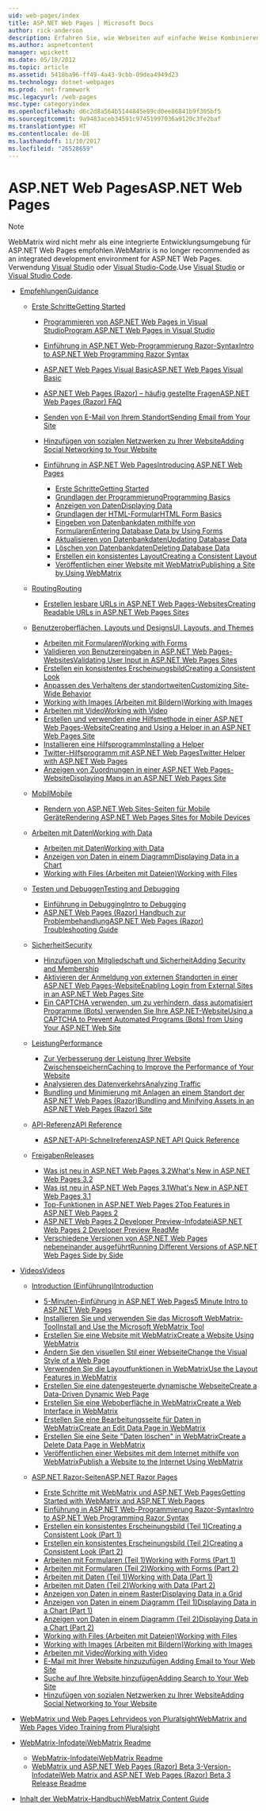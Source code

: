 ```yaml
---
uid: web-pages/index
title: ASP.NET Web Pages | Microsoft Docs
author: rick-anderson
description: Erfahren Sie, wie Webseiten auf einfache Weise Kombinieren von Servercode mit HTML schnell erstellen so & herunterladen Sie WebMatrix.
ms.author: aspnetcontent
manager: wpickett
ms.date: 05/18/2012
ms.topic: article
ms.assetid: 5418ba96-ff49-4a43-9cbb-09dea4949d23
ms.technology: dotnet-webpages
ms.prod: .net-framework
msc.legacyurl: /web-pages
msc.type: categoryindex
ms.openlocfilehash: d6c2d8a564b5144845e89cd0ee86841b9f305bf5
ms.sourcegitcommit: 9a9483aceb34591c97451997036a9120c3fe2baf
ms.translationtype: HT
ms.contentlocale: de-DE
ms.lasthandoff: 11/10/2017
ms.locfileid: "26528659"
---
```

<a name="aspnet-web-pages"></a><span data-ttu-id="f5a65-103">ASP.NET Web Pages</span><span class="sxs-lookup"><span data-stu-id="f5a65-103">ASP.NET Web Pages</span></span>
====================

> [!NOTE] 
> <span data-ttu-id="f5a65-104">WebMatrix wird nicht mehr als eine integrierte Entwicklungsumgebung für ASP.NET Web Pages empfohlen.</span><span class="sxs-lookup"><span data-stu-id="f5a65-104">WebMatrix is no longer recommended as an integrated development environment for ASP.NET Web Pages.</span></span> <span data-ttu-id="f5a65-105">Verwendung [Visual Studio](xref:aspnet/web-pages/overview/getting-started/program-asp-net-web-pages-in-visual-studio) oder [Visual Studio-Code](https://code.visualstudio.com/).</span><span class="sxs-lookup"><span data-stu-id="f5a65-105">Use [Visual Studio](xref:aspnet/web-pages/overview/getting-started/program-asp-net-web-pages-in-visual-studio) or [Visual Studio Code](https://code.visualstudio.com/).</span></span>

- [<span data-ttu-id="f5a65-106">Empfehlungen</span><span class="sxs-lookup"><span data-stu-id="f5a65-106">Guidance</span></span>](overview/index.md)

    - [<span data-ttu-id="f5a65-107">Erste Schritte</span><span class="sxs-lookup"><span data-stu-id="f5a65-107">Getting Started</span></span>](overview/getting-started/index.md)

        - [<span data-ttu-id="f5a65-108">Programmieren von ASP.NET Web Pages in Visual Studio</span><span class="sxs-lookup"><span data-stu-id="f5a65-108">Program ASP.NET Web Pages in Visual Studio</span></span>](overview/getting-started/program-asp-net-web-pages-in-visual-studio.md)
        - [<span data-ttu-id="f5a65-109">Einführung in ASP.NET Web-Programmierung Razor-Syntax</span><span class="sxs-lookup"><span data-stu-id="f5a65-109">Intro to ASP.NET Web Programming Razor Syntax</span></span>](overview/getting-started/introducing-razor-syntax-c.md)
        - [<span data-ttu-id="f5a65-110">ASP.NET Web Pages Visual Basic</span><span class="sxs-lookup"><span data-stu-id="f5a65-110">ASP.NET Web Pages Visual Basic</span></span>](overview/getting-started/introducing-razor-syntax-vb.md)
        - [<span data-ttu-id="f5a65-111">ASP.NET Web Pages (Razor) – häufig gestellte Fragen</span><span class="sxs-lookup"><span data-stu-id="f5a65-111">ASP.NET Web Pages (Razor) FAQ</span></span>](overview/getting-started/aspnet-web-pages-razor-faq.md)
        - [<span data-ttu-id="f5a65-112">Senden von E-Mail von Ihrem Standort</span><span class="sxs-lookup"><span data-stu-id="f5a65-112">Sending Email from Your Site</span></span>](overview/getting-started/11-adding-email-to-your-web-site.md)
        - [<span data-ttu-id="f5a65-113">Hinzufügen von sozialen Netzwerken zu Ihrer Website</span><span class="sxs-lookup"><span data-stu-id="f5a65-113">Adding Social Networking to Your Website</span></span>](overview/getting-started/13-adding-social-networking-to-your-web-site.md)
        - [<span data-ttu-id="f5a65-114">Einführung in ASP.NET Web Pages</span><span class="sxs-lookup"><span data-stu-id="f5a65-114">Introducing ASP.NET Web Pages</span></span>](overview/getting-started/introducing-aspnet-web-pages-2/index.md)

            - [<span data-ttu-id="f5a65-115">Erste Schritte</span><span class="sxs-lookup"><span data-stu-id="f5a65-115">Getting Started</span></span>](overview/getting-started/introducing-aspnet-web-pages-2/getting-started.md)
            - [<span data-ttu-id="f5a65-116">Grundlagen der Programmierung</span><span class="sxs-lookup"><span data-stu-id="f5a65-116">Programming Basics</span></span>](overview/getting-started/introducing-aspnet-web-pages-2/intro-to-web-pages-programming.md)
            - [<span data-ttu-id="f5a65-117">Anzeigen von Daten</span><span class="sxs-lookup"><span data-stu-id="f5a65-117">Displaying Data</span></span>](overview/getting-started/introducing-aspnet-web-pages-2/displaying-data.md)
            - [<span data-ttu-id="f5a65-118">Grundlagen der HTML-Formular</span><span class="sxs-lookup"><span data-stu-id="f5a65-118">HTML Form Basics</span></span>](overview/getting-started/introducing-aspnet-web-pages-2/form-basics.md)
            - [<span data-ttu-id="f5a65-119">Eingeben von Datenbankdaten mithilfe von Formularen</span><span class="sxs-lookup"><span data-stu-id="f5a65-119">Entering Database Data by Using Forms</span></span>](overview/getting-started/introducing-aspnet-web-pages-2/entering-data.md)
            - [<span data-ttu-id="f5a65-120">Aktualisieren von Datenbankdaten</span><span class="sxs-lookup"><span data-stu-id="f5a65-120">Updating Database Data</span></span>](overview/getting-started/introducing-aspnet-web-pages-2/updating-data.md)
            - [<span data-ttu-id="f5a65-121">Löschen von Datenbankdaten</span><span class="sxs-lookup"><span data-stu-id="f5a65-121">Deleting Database Data</span></span>](overview/getting-started/introducing-aspnet-web-pages-2/deleting-data.md)
            - [<span data-ttu-id="f5a65-122">Erstellen ein konsistentes Layout</span><span class="sxs-lookup"><span data-stu-id="f5a65-122">Creating a Consistent Layout</span></span>](overview/getting-started/introducing-aspnet-web-pages-2/layouts.md)
            - [<span data-ttu-id="f5a65-123">Veröffentlichen einer Website mit WebMatrix</span><span class="sxs-lookup"><span data-stu-id="f5a65-123">Publishing a Site by Using WebMatrix</span></span>](overview/getting-started/introducing-aspnet-web-pages-2/publishing.md)
    - [<span data-ttu-id="f5a65-124">Routing</span><span class="sxs-lookup"><span data-stu-id="f5a65-124">Routing</span></span>](overview/routing/index.md)

        - [<span data-ttu-id="f5a65-125">Erstellen lesbare URLs in ASP.NET Web Pages-Websites</span><span class="sxs-lookup"><span data-stu-id="f5a65-125">Creating Readable URLs in ASP.NET Web Pages Sites</span></span>](overview/routing/creating-readable-urls-in-aspnet-web-pages-sites.md)
    - [<span data-ttu-id="f5a65-126">Benutzeroberflächen, Layouts und Designs</span><span class="sxs-lookup"><span data-stu-id="f5a65-126">UI, Layouts, and Themes</span></span>](overview/ui-layouts-and-themes/index.md)

        - [<span data-ttu-id="f5a65-127">Arbeiten mit Formularen</span><span class="sxs-lookup"><span data-stu-id="f5a65-127">Working with Forms</span></span>](overview/ui-layouts-and-themes/4-working-with-forms.md)
        - [<span data-ttu-id="f5a65-128">Validieren von Benutzereingaben in ASP.NET Web Pages-Websites</span><span class="sxs-lookup"><span data-stu-id="f5a65-128">Validating User Input in ASP.NET Web Pages Sites</span></span>](overview/ui-layouts-and-themes/validating-user-input-in-aspnet-web-pages-sites.md)
        - [<span data-ttu-id="f5a65-129">Erstellen ein konsistentes Erscheinungsbild</span><span class="sxs-lookup"><span data-stu-id="f5a65-129">Creating a Consistent Look</span></span>](overview/ui-layouts-and-themes/3-creating-a-consistent-look.md)
        - [<span data-ttu-id="f5a65-130">Anpassen des Verhaltens der standortweiten</span><span class="sxs-lookup"><span data-stu-id="f5a65-130">Customizing Site-Wide Behavior</span></span>](overview/ui-layouts-and-themes/18-customizing-site-wide-behavior.md)
        - [<span data-ttu-id="f5a65-131">Working with Images (Arbeiten mit Bildern)</span><span class="sxs-lookup"><span data-stu-id="f5a65-131">Working with Images</span></span>](overview/ui-layouts-and-themes/9-working-with-images.md)
        - [<span data-ttu-id="f5a65-132">Arbeiten mit Video</span><span class="sxs-lookup"><span data-stu-id="f5a65-132">Working with Video</span></span>](overview/ui-layouts-and-themes/10-working-with-video.md)
        - [<span data-ttu-id="f5a65-133">Erstellen und verwenden eine Hilfsmethode in einer ASP.NET Web Pages-Website</span><span class="sxs-lookup"><span data-stu-id="f5a65-133">Creating and Using a Helper in an ASP.NET Web Pages Site</span></span>](overview/ui-layouts-and-themes/creating-and-using-a-helper-in-an-aspnet-web-pages-site.md)
        - [<span data-ttu-id="f5a65-134">Installieren eine Hilfsprogramm</span><span class="sxs-lookup"><span data-stu-id="f5a65-134">Installing a Helper</span></span>](overview/ui-layouts-and-themes/installing-helpers.md)
        - [<span data-ttu-id="f5a65-135">Twitter-Hilfsprogramm mit ASP.NET Web Pages</span><span class="sxs-lookup"><span data-stu-id="f5a65-135">Twitter Helper with ASP.NET Web Pages</span></span>](overview/ui-layouts-and-themes/twitter-helper.md)
        - [<span data-ttu-id="f5a65-136">Anzeigen von Zuordnungen in einer ASP.NET Web Pages-Website</span><span class="sxs-lookup"><span data-stu-id="f5a65-136">Displaying Maps in an ASP.NET Web Pages Site</span></span>](overview/ui-layouts-and-themes/displaying-maps-in-an-aspnet-web-pages-site.md)
    - [<span data-ttu-id="f5a65-137">Mobil</span><span class="sxs-lookup"><span data-stu-id="f5a65-137">Mobile</span></span>](overview/mobile/index.md)

        - [<span data-ttu-id="f5a65-138">Rendern von ASP.NET Web Sites-Seiten für Mobile Geräte</span><span class="sxs-lookup"><span data-stu-id="f5a65-138">Rendering ASP.NET Web Pages Sites for Mobile Devices</span></span>](overview/mobile/rendering-aspnet-web-pages-sites-for-mobile-devices.md)
    - [<span data-ttu-id="f5a65-139">Arbeiten mit Daten</span><span class="sxs-lookup"><span data-stu-id="f5a65-139">Working with Data</span></span>](overview/data/index.md)

        - [<span data-ttu-id="f5a65-140">Arbeiten mit Daten</span><span class="sxs-lookup"><span data-stu-id="f5a65-140">Working with Data</span></span>](overview/data/5-working-with-data.md)
        - [<span data-ttu-id="f5a65-141">Anzeigen von Daten in einem Diagramm</span><span class="sxs-lookup"><span data-stu-id="f5a65-141">Displaying Data in a Chart</span></span>](overview/data/7-displaying-data-in-a-chart.md)
        - [<span data-ttu-id="f5a65-142">Working with Files (Arbeiten mit Dateien)</span><span class="sxs-lookup"><span data-stu-id="f5a65-142">Working with Files</span></span>](overview/data/working-with-files.md)
    - [<span data-ttu-id="f5a65-143">Testen und Debuggen</span><span class="sxs-lookup"><span data-stu-id="f5a65-143">Testing and Debugging</span></span>](overview/testing-and-debugging/index.md)

        - [<span data-ttu-id="f5a65-144">Einführung in Debugging</span><span class="sxs-lookup"><span data-stu-id="f5a65-144">Intro to Debugging</span></span>](overview/testing-and-debugging/introduction-to-debugging.md)
        - [<span data-ttu-id="f5a65-145">ASP.NET Web Pages (Razor) Handbuch zur Problembehandlung</span><span class="sxs-lookup"><span data-stu-id="f5a65-145">ASP.NET Web Pages (Razor) Troubleshooting Guide</span></span>](overview/testing-and-debugging/aspnet-web-pages-razor-troubleshooting-guide.md)
    - [<span data-ttu-id="f5a65-146">Sicherheit</span><span class="sxs-lookup"><span data-stu-id="f5a65-146">Security</span></span>](overview/security/index.md)

        - [<span data-ttu-id="f5a65-147">Hinzufügen von Mitgliedschaft und Sicherheit</span><span class="sxs-lookup"><span data-stu-id="f5a65-147">Adding Security and Membership</span></span>](overview/security/16-adding-security-and-membership.md)
        - [<span data-ttu-id="f5a65-148">Aktivieren der Anmeldung von externen Standorten in einer ASP.NET Web Pages-Website</span><span class="sxs-lookup"><span data-stu-id="f5a65-148">Enabling Login from External Sites in an ASP.NET Web Pages Site</span></span>](overview/security/enabling-login-from-external-sites-in-an-aspnet-web-pages-site.md)
        - [<span data-ttu-id="f5a65-149">Ein CAPTCHA verwenden, um zu verhindern, dass automatisiert Programme (Bots) verwenden Sie Ihre ASP.NET-Website</span><span class="sxs-lookup"><span data-stu-id="f5a65-149">Using a CAPTCHA to Prevent Automated Programs (Bots) from Using Your ASP.NET Web Site</span></span>](overview/security/using-a-catpcha-to-prevent-automated-programs-bots-from-using-your-aspnet-web-site.md)
    - [<span data-ttu-id="f5a65-150">Leistung</span><span class="sxs-lookup"><span data-stu-id="f5a65-150">Performance</span></span>](overview/performance-and-traffic/index.md)

        - [<span data-ttu-id="f5a65-151">Zur Verbesserung der Leistung Ihrer Website Zwischenspeichern</span><span class="sxs-lookup"><span data-stu-id="f5a65-151">Caching to Improve the Performance of Your Website</span></span>](overview/performance-and-traffic/15-caching-to-improve-the-performance-of-your-website.md)
        - [<span data-ttu-id="f5a65-152">Analysieren des Datenverkehrs</span><span class="sxs-lookup"><span data-stu-id="f5a65-152">Analyzing Traffic</span></span>](overview/performance-and-traffic/14-analyzing-traffic.md)
        - [<span data-ttu-id="f5a65-153">Bundling und Minimierung mit Anlagen an einem Standort der ASP.NET Web Pages (Razor)</span><span class="sxs-lookup"><span data-stu-id="f5a65-153">Bundling and Minifying Assets in an ASP.NET Web Pages (Razor) Site</span></span>](overview/performance-and-traffic/bundling-and-minifying-assets-in-an-aspnet-web-pages-razor-site.md)
    - [<span data-ttu-id="f5a65-154">API-Referenz</span><span class="sxs-lookup"><span data-stu-id="f5a65-154">API Reference</span></span>](overview/api-reference/index.md)

        - [<span data-ttu-id="f5a65-155">ASP.NET-API-Schnellreferenz</span><span class="sxs-lookup"><span data-stu-id="f5a65-155">ASP.NET API Quick Reference</span></span>](overview/api-reference/asp-net-web-pages-api-reference.md)
    - [<span data-ttu-id="f5a65-156">Freigaben</span><span class="sxs-lookup"><span data-stu-id="f5a65-156">Releases</span></span>](overview/releases/index.md)

        - [<span data-ttu-id="f5a65-157">Was ist neu in ASP.NET Web Pages 3.2</span><span class="sxs-lookup"><span data-stu-id="f5a65-157">What's New in ASP.NET Web Pages 3.2</span></span>](overview/releases/whats-new-in-aspnet-web-pages-32.md)
        - [<span data-ttu-id="f5a65-158">Was ist neu in ASP.NET Web Pages 3.1</span><span class="sxs-lookup"><span data-stu-id="f5a65-158">What's New in ASP.NET Web Pages 3.1</span></span>](overview/releases/whats-new-aspnet-web-pages-31.md)
        - [<span data-ttu-id="f5a65-159">Top-Funktionen in ASP.NET Web Pages 2</span><span class="sxs-lookup"><span data-stu-id="f5a65-159">Top Features in ASP.NET Web Pages 2</span></span>](overview/releases/top-features-in-web-pages-2.md)
        - [<span data-ttu-id="f5a65-160">ASP.NET Web Pages 2 Developer Preview-Infodatei</span><span class="sxs-lookup"><span data-stu-id="f5a65-160">ASP.NET Web Pages 2 Developer Preview ReadMe</span></span>](overview/releases/aspnet-web-pages-2-developer-preview-readme.md)
        - [<span data-ttu-id="f5a65-161">Verschiedene Versionen von ASP.NET Web Pages nebeneinander ausgeführt</span><span class="sxs-lookup"><span data-stu-id="f5a65-161">Running Different Versions of ASP.NET Web Pages Side by Side</span></span>](overview/releases/running-v1-and-v2-sites-side-by-side.md)
- [<span data-ttu-id="f5a65-162">Videos</span><span class="sxs-lookup"><span data-stu-id="f5a65-162">Videos</span></span>](videos/index.md)

    - [<span data-ttu-id="f5a65-163">Introduction (Einführung)</span><span class="sxs-lookup"><span data-stu-id="f5a65-163">Introduction</span></span>](videos/introduction/index.md)

        - [<span data-ttu-id="f5a65-164">5-Minuten-Einführung in ASP.NET Web Pages</span><span class="sxs-lookup"><span data-stu-id="f5a65-164">5 Minute Intro to ASP.NET Web Pages</span></span>](videos/introduction/5-minute-introduction-to-aspnet-web-pages.md)
        - [<span data-ttu-id="f5a65-165">Installieren Sie und verwenden Sie das Microsoft WebMatrix-Tool</span><span class="sxs-lookup"><span data-stu-id="f5a65-165">Install and Use the Microsoft WebMatrix Tool</span></span>](videos/introduction/install-and-use-the-microsoft-webmatrix-tool.md)
        - [<span data-ttu-id="f5a65-166">Erstellen Sie eine Website mit WebMatrix</span><span class="sxs-lookup"><span data-stu-id="f5a65-166">Create a Website Using WebMatrix</span></span>](videos/introduction/create-a-website-using-webmatrix.md)
        - [<span data-ttu-id="f5a65-167">Ändern Sie den visuellen Stil einer Webseite</span><span class="sxs-lookup"><span data-stu-id="f5a65-167">Change the Visual Style of a Web Page</span></span>](videos/introduction/change-the-visual-style-of-a-web-page.md)
        - [<span data-ttu-id="f5a65-168">Verwenden Sie die Layoutfunktionen in WebMatrix</span><span class="sxs-lookup"><span data-stu-id="f5a65-168">Use the Layout Features in WebMatrix</span></span>](videos/introduction/use-the-layout-features-in-webmatrix.md)
        - [<span data-ttu-id="f5a65-169">Erstellen Sie eine datengesteuerte dynamische Webseite</span><span class="sxs-lookup"><span data-stu-id="f5a65-169">Create a Data-Driven Dynamic Web Page</span></span>](videos/introduction/create-a-data-driven-dynamic-web-page.md)
        - [<span data-ttu-id="f5a65-170">Erstellen Sie eine Weboberfläche in WebMatrix</span><span class="sxs-lookup"><span data-stu-id="f5a65-170">Create a Web Interface in WebMatrix</span></span>](videos/introduction/create-a-web-interface-in-webmatrix.md)
        - [<span data-ttu-id="f5a65-171">Erstellen Sie eine Bearbeitungsseite für Daten in WebMatrix</span><span class="sxs-lookup"><span data-stu-id="f5a65-171">Create an Edit Data Page in WebMatrix</span></span>](videos/introduction/create-an-edit-data-page-in-webmatrix.md)
        - [<span data-ttu-id="f5a65-172">Erstellen Sie eine Seite "Daten löschen" in WebMatrix</span><span class="sxs-lookup"><span data-stu-id="f5a65-172">Create a Delete Data Page in WebMatrix</span></span>](videos/introduction/create-a-delete-data-page-in-webmatrix.md)
        - [<span data-ttu-id="f5a65-173">Veröffentlichen einer Websites mit dem Internet mithilfe von WebMatrix</span><span class="sxs-lookup"><span data-stu-id="f5a65-173">Publish a Website to the Internet Using WebMatrix</span></span>](videos/introduction/publish-a-website-to-the-internet-using-webmatrix.md)
    - [<span data-ttu-id="f5a65-174">ASP.NET Razor-Seiten</span><span class="sxs-lookup"><span data-stu-id="f5a65-174">ASP.NET Razor Pages</span></span>](videos/aspnet-razor-pages/index.md)

        - [<span data-ttu-id="f5a65-175">Erste Schritte mit WebMatrix und ASP.NET Web Pages</span><span class="sxs-lookup"><span data-stu-id="f5a65-175">Getting Started with WebMatrix and ASP.NET Web Pages</span></span>](videos/aspnet-razor-pages/getting-started-with-webmatrix-and-aspnet-web-pages.md)
        - [<span data-ttu-id="f5a65-176">Einführung in ASP.NET Web-Programmierung Razor-Syntax</span><span class="sxs-lookup"><span data-stu-id="f5a65-176">Intro to ASP.NET Web Programming Razor Syntax</span></span>](videos/aspnet-razor-pages/introduction-to-aspnet-web-programming-using-the-razor-syntax.md)
        - [<span data-ttu-id="f5a65-177">Erstellen ein konsistentes Erscheinungsbild (Teil 1)</span><span class="sxs-lookup"><span data-stu-id="f5a65-177">Creating a Consistent Look (Part 1)</span></span>](videos/aspnet-razor-pages/creating-a-consistent-look-part-1.md)
        - [<span data-ttu-id="f5a65-178">Erstellen ein konsistentes Erscheinungsbild (Teil 2)</span><span class="sxs-lookup"><span data-stu-id="f5a65-178">Creating a Consistent Look (Part 2)</span></span>](videos/aspnet-razor-pages/creating-a-consistent-look-part-2.md)
        - [<span data-ttu-id="f5a65-179">Arbeiten mit Formularen (Teil 1)</span><span class="sxs-lookup"><span data-stu-id="f5a65-179">Working with Forms (Part 1)</span></span>](videos/aspnet-razor-pages/working-with-forms-part-1.md)
        - [<span data-ttu-id="f5a65-180">Arbeiten mit Formularen (Teil 2)</span><span class="sxs-lookup"><span data-stu-id="f5a65-180">Working with Forms (Part 2)</span></span>](videos/aspnet-razor-pages/working-with-forms-part-2.md)
        - [<span data-ttu-id="f5a65-181">Arbeiten mit Daten (Teil 1)</span><span class="sxs-lookup"><span data-stu-id="f5a65-181">Working with Data (Part 1)</span></span>](videos/aspnet-razor-pages/working-with-data-part-1.md)
        - [<span data-ttu-id="f5a65-182">Arbeiten mit Daten (Teil 2)</span><span class="sxs-lookup"><span data-stu-id="f5a65-182">Working with Data (Part 2)</span></span>](videos/aspnet-razor-pages/working-with-data-part-2.md)
        - [<span data-ttu-id="f5a65-183">Anzeigen von Daten in einem Raster</span><span class="sxs-lookup"><span data-stu-id="f5a65-183">Displaying Data in a Grid</span></span>](videos/aspnet-razor-pages/displaying-data-in-a-grid.md)
        - [<span data-ttu-id="f5a65-184">Anzeigen von Daten in einem Diagramm (Teil 1)</span><span class="sxs-lookup"><span data-stu-id="f5a65-184">Displaying Data in a Chart (Part 1)</span></span>](videos/aspnet-razor-pages/displaying-data-in-a-chart-part-1.md)
        - [<span data-ttu-id="f5a65-185">Anzeigen von Daten in einem Diagramm (Teil 2)</span><span class="sxs-lookup"><span data-stu-id="f5a65-185">Displaying Data in a Chart (Part 2)</span></span>](videos/aspnet-razor-pages/displaying-data-in-a-chart-part-2.md)
        - [<span data-ttu-id="f5a65-186">Working with Files (Arbeiten mit Dateien)</span><span class="sxs-lookup"><span data-stu-id="f5a65-186">Working with Files</span></span>](videos/aspnet-razor-pages/working-with-files.md)
        - [<span data-ttu-id="f5a65-187">Working with Images (Arbeiten mit Bildern)</span><span class="sxs-lookup"><span data-stu-id="f5a65-187">Working with Images</span></span>](videos/aspnet-razor-pages/working-with-images.md)
        - [<span data-ttu-id="f5a65-188">Arbeiten mit Video</span><span class="sxs-lookup"><span data-stu-id="f5a65-188">Working with Video</span></span>](videos/aspnet-razor-pages/working-with-video.md)
        - [<span data-ttu-id="f5a65-189">E-Mail mit Ihrer Website hinzuzufügen.</span><span class="sxs-lookup"><span data-stu-id="f5a65-189">Adding Email to Your Web Site</span></span>](videos/aspnet-razor-pages/adding-email-to-your-web-site.md)
        - [<span data-ttu-id="f5a65-190">Suche auf Ihre Website hinzufügen</span><span class="sxs-lookup"><span data-stu-id="f5a65-190">Adding Search to Your Web Site</span></span>](videos/aspnet-razor-pages/adding-search-to-your-web-site.md)
        - [<span data-ttu-id="f5a65-191">Hinzufügen von sozialen Netzwerken zu Ihrer Website</span><span class="sxs-lookup"><span data-stu-id="f5a65-191">Adding Social Networking to Your Website</span></span>](videos/aspnet-razor-pages/adding-social-networking-to-your-website.md)
- [<span data-ttu-id="f5a65-192">WebMatrix und Web Pages Lehrvideos von Pluralsight</span><span class="sxs-lookup"><span data-stu-id="f5a65-192">WebMatrix and Web Pages Video Training from Pluralsight</span></span>](pluralsight.md)
- [<span data-ttu-id="f5a65-193">WebMatrix-Infodatei</span><span class="sxs-lookup"><span data-stu-id="f5a65-193">WebMatrix Readme</span></span>](readme/index.md)

    - [<span data-ttu-id="f5a65-194">WebMatrix-Infodatei</span><span class="sxs-lookup"><span data-stu-id="f5a65-194">WebMatrix Readme</span></span>](readme/overview.md)
    - [<span data-ttu-id="f5a65-195">WebMatrix und ASP.NET Web Pages (Razor) Beta 3-Version-Infodatei</span><span class="sxs-lookup"><span data-stu-id="f5a65-195">Web Matrix and ASP.NET Web Pages (Razor) Beta 3 Release Readme</span></span>](readme/beta3.md)
- [<span data-ttu-id="f5a65-196">Inhalt der WebMatrix-Handbuch</span><span class="sxs-lookup"><span data-stu-id="f5a65-196">WebMatrix Content Guide</span></span>](content-guide.md)
